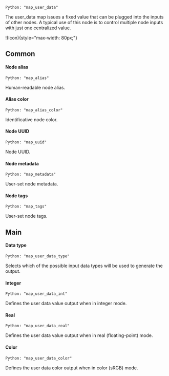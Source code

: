 `Python: "map_user_data"`

The user_data map issues a fixed value that can be plugged into the inputs of other nodes. A typical use of this node is to control multiple node inputs with just one centralized value.

!(Icon){style="max-width: 80px;"}

## Common

#### Node alias
`Python: "map_alias"`

Human-readable node alias.

#### Alias color
`Python: "map_alias_color"`

Identificative node color.

#### Node UUID
`Python: "map_uuid"`

Node UUID.

#### Node metadata
`Python: "map_metadata"`

User-set node metadata.

#### Node tags
`Python: "map_tags"`

User-set node tags.

## Main

#### Data type
`Python: "map_user_data_type"`

Selects which of the possible input data types will be used to generate the output.

#### Integer
`Python: "map_user_data_int"`

Defines the user data value output when in integer mode.

#### Real
`Python: "map_user_data_real"`

Defines the user data value output when in real (floating-point) mode.

#### Color
`Python: "map_user_data_color"`

Defines the user data color output when in color (sRGB) mode.

